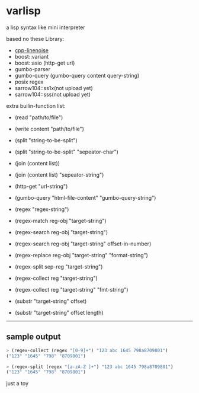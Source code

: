 # varlisp
a lisp syntax like mini interpreter

based no these Library:

- [cpp-linenoise](https://github.com/sarrow104/cpp-linenoise)
- boost::variant
- boost::asio  (http-get url)
- gumbo-parser
- gumbo-query  (gumbo-query content query-string)
- posix regex
- sarrow104::ss1x(not upload yet)
- sarrow104::sss(not upload yet)

extra builin-function list:
  - (read "path/to/file")
  - (write content "path/to/file")

  - (split "string-to-be-split")
  - (split "string-to-be-split" "sepeator-char")
  - (join (content list))
  - (join (content list) "sepeator-string")

  - (http-get "url-string")
  - (gumbo-query "html-file-content" "gumbo-query-string")

  - (regex "regex-string")
  - (regex-match reg-obj "target-string")
  - (regex-search reg-obj "target-string")
  - (regex-search reg-obj "target-string" offset-in-number)
  - (regex-replace reg-obj "target-string" "format-string")

  - (regex-split sep-reg "target-string")
  - (regex-collect reg "target-string")
  - (regex-collect reg "target-string" "fmt-string")

  - (substr "target-string" offset)
  - (substr "target-string" offset length)

----------------------------------------------------------------------

## sample output

```lisp
> (regex-collect (regex "[0-9]+") "123 abc 1645 798a8709801")
("123" "1645" "798" "8709801")

> (regex-split (regex "[a-zA-Z ]+") "123 abc 1645 798a8709801")
("123" "1645" "798" "8709801")
```
just a toy
